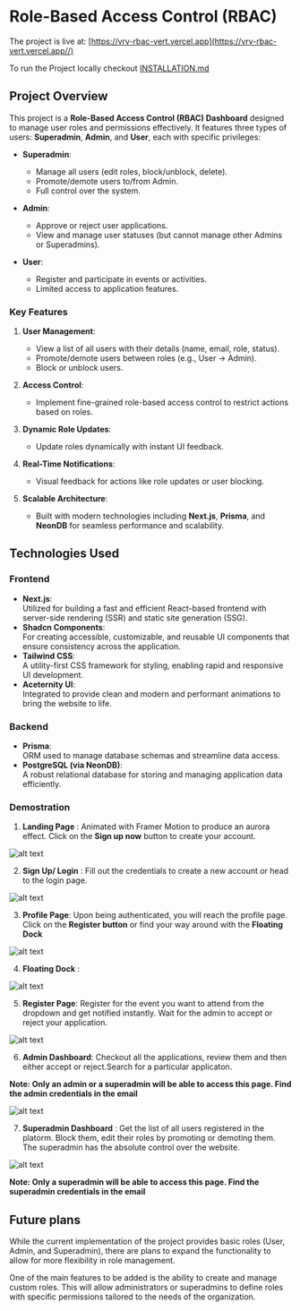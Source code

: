 # Role-Based Access Control (RBAC)

The project is live at: [https://vrv-rbac-vert.vercel.app](https://vrv-rbac-vert.vercel.app//)

To run the Project locally checkout [INSTALLATION.md](./INSTALLATION.md)

## Project Overview

This project is a **Role-Based Access Control (RBAC) Dashboard** designed to manage user roles and permissions effectively. It features three types of users: **Superadmin**, **Admin**, and **User**, each with specific privileges:

- **Superadmin**:

  - Manage all users (edit roles, block/unblock, delete).
  - Promote/demote users to/from Admin.
  - Full control over the system.

- **Admin**:

  - Approve or reject user applications.
  - View and manage user statuses (but cannot manage other Admins or Superadmins).

- **User**:
  - Register and participate in events or activities.
  - Limited access to application features.

### Key Features

1. **User Management**:

   - View a list of all users with their details (name, email, role, status).
   - Promote/demote users between roles (e.g., User → Admin).
   - Block or unblock users.

2. **Access Control**:

   - Implement fine-grained role-based access control to restrict actions based on roles.

3. **Dynamic Role Updates**:

   - Update roles dynamically with instant UI feedback.

4. **Real-Time Notifications**:

   - Visual feedback for actions like role updates or user blocking.

5. **Scalable Architecture**:
   - Built with modern technologies including **Next.js**, **Prisma**, and **NeonDB** for seamless performance and scalability.

## Technologies Used

### Frontend

- **Next.js**:  
  Utilized for building a fast and efficient React-based frontend with server-side rendering (SSR) and static site generation (SSG).
- **Shadcn Components**:  
  For creating accessible, customizable, and reusable UI components that ensure consistency across the application.
- **Tailwind CSS**:  
  A utility-first CSS framework for styling, enabling rapid and responsive UI development.
- **Aceternity UI**:  
  Integrated to provide clean and modern and performant animations to bring the website to life.

### Backend

- **Prisma**:  
  ORM used to manage database schemas and streamline data access.
- **PostgreSQL (via NeonDB)**:  
  A robust relational database for storing and managing application data efficiently.

### Demostration

1. **Landing Page** : Animated with Framer Motion to produce an aurora effect. Click on the **Sign up now** button to create your account.

![alt text](./assets/image-1.png)

2. **Sign Up/ Login** : Fill out the credentials to create a new account or head to the login page.

![alt text](./assets/image-2.png)

3. **Profile Page**: Upon being authenticated, you will reach the profile page. Click on the **Register button** or find your way around with the **Floating Dock**

![alt text](./assets/image-3.png)

4. **Floating Dock** :

![alt text](./assets/image-4.png)

5. **Register Page**: Register for the event you want to attend from the dropdown and get notified instantly. Wait for the admin to accept or reject your application.

![alt text](./assets/image-5.png)

6. **Admin Dashboard**: Checkout all the applications, review them and then either accept or reject.Search for a particular applicaton.

**Note: Only an admin or a superadmin will be able to access this page. Find the admin credentials in the email**

![alt text](./assets/image-6.png)

7. **Superadmin Dashboard** : Get the list of all users registered in the platorm. Block them, edit their roles by promoting or demoting them. The superadmin has the absolute control over the website.

![alt text](./assets/image-7.png)

**Note: Only a superadmin will be able to access this page. Find the superadmin credentials in the email**

## Future plans

While the current implementation of the project provides basic roles (User, Admin, and Superadmin), there are plans to expand the functionality to allow for more flexibility in role management.

One of the main features to be added is the ability to create and manage custom roles. This will allow administrators or superadmins to define roles with specific permissions tailored to the needs of the organization.
